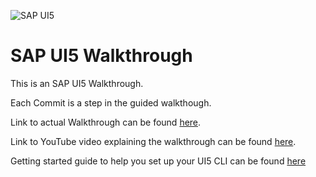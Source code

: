 ![SAP UI5](https://camo.githubusercontent.com/79cc251c5c489cb14c432e4861bec5c9e679e925c975f3625ab1e64984bf90ff/68747470733a2f2f6f70656e7569352e6f72672f696d616765732f4f70656e5549355f6e65775f6269675f736964652e706e67)

# SAP UI5 Walkthrough
This is an SAP UI5 Walkthrough.

Each Commit is a step in the guided walkthough.

Link to actual Walkthrough can be found [here](https://sapui5.hana.ondemand.com/#/topic/3da5f4be63264db99f2e5b04c5e853db).

Link to YouTube video explaining the walkthrough can be found [here](https://youtu.be/mmSB85rWQ3w).

Getting started guide to help you set up your UI5 CLI can be found [here](https://sap.github.io/ui5-tooling/v3/pages/GettingStarted/)
